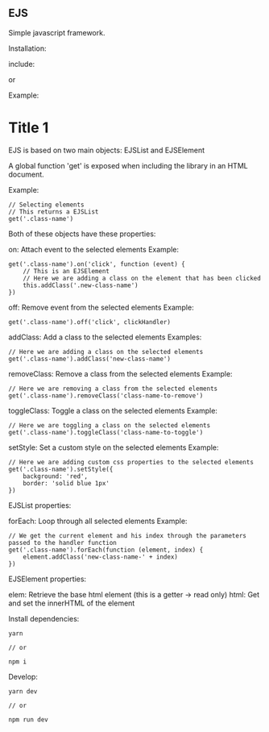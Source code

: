 **EJS**
---
Simple javascript framework.

Installation:

include:
<script src="EJS.js"></script>
or
<script src="EJS.min.js"></script>

Example:

<html lang="en">
<head>
    <meta charset="UTF-8">
    <meta name="viewport" content="width=device-width, initial-scale=1.0">
    <meta http-equiv="X-UA-Compatible" content="ie=edge">
    <script src="EJS.min.js"></script>
    <title>Website title</title>
</head>
<body>
    <h1>Title 1</h1>
</body>
</html>

EJS is based on two main objects: EJSList and EJSElement

A global function 'get' is exposed when including the library in an HTML document.

Example:

    // Selecting elements
    // This returns a EJSList
    get('.class-name')

Both of these objects have these properties:

on: Attach event to the selected elements
Example: 

    get('.class-name').on('click', function (event) {
        // This is an EJSElement
        // Here we are adding a class on the element that has been clicked
        this.addClass('.new-class-name')
    })

off: Remove event from the selected elements
Example: 

    get('.class-name').off('click', clickHandler)

addClass: Add a class to the selected elements
Examples:

    // Here we are adding a class on the selected elements
    get('.class-name').addClass('new-class-name')

removeClass: Remove a class from the selected elements
Example:

    // Here we are removing a class from the selected elements
    get('.class-name').removeClass('class-name-to-remove')

toggleClass: Toggle a class on the selected elements
Example:

    // Here we are toggling a class on the selected elements
    get('.class-name').toggleClass('class-name-to-toggle')

setStyle: Set a custom style on the selected elements
Example:

    // Here we are adding custom css properties to the selected elements
    get('.class-name').setStyle({
        background: 'red',
        border: 'solid blue 1px'
    })

EJSList properties:

forEach: Loop through all selected elements
Example:

    // We get the current element and his index through the parameters passed to the handler function
    get('.class-name').forEach(function (element, index) {
        element.addClass('new-class-name-' + index)
    })

EJSElement properties:

elem: Retrieve the base html element (this is a getter -> read only)
html: Get and set the innerHTML of the element

Install dependencies:
```
yarn

// or

npm i
```
Develop:
```
yarn dev

// or

npm run dev
```
